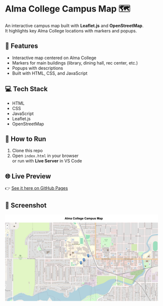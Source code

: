 # Alma College Campus Map 🗺️

An interactive campus map built with **Leaflet.js** and **OpenStreetMap**.  
It highlights key Alma College locations with markers and popups.  

## 🚀 Features
- Interactive map centered on Alma College
- Markers for main buildings (library, dining hall, rec center, etc.)
- Popups with descriptions
- Built with HTML, CSS, and JavaScript

## 💻 Tech Stack
- HTML  
- CSS  
- JavaScript  
- Leaflet.js  
- OpenStreetMap  

## 📌 How to Run
1. Clone this repo  
2. Open `index.html` in your browser  
   or run with **Live Server** in VS Code  

## 🌐 Live Preview
👉 [See it here on GitHub Pages](http://127.0.0.1:5500/index.html)

## 📸 Screenshot
![Campus Map Preview](screenshot.png)



 

